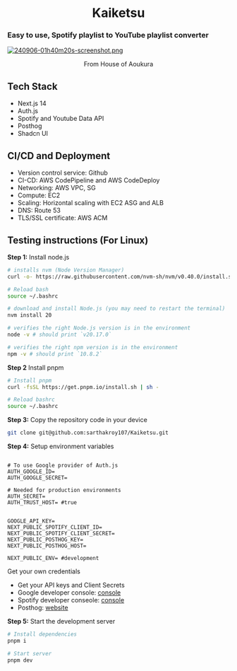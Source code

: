 # <div align="center">Kaiketsu</div>

### Easy to use, Spotify playlist to YouTube playlist converter


[![240906-01h40m20s-screenshot.png](https://i.postimg.cc/3Nk9qCzp/240906-01h40m20s-screenshot.png)](https://kaiketsu.online)

<div align="center">From House of Aoukura</div>

## Tech Stack
- Next.js 14
- Auth.js
- Spotify and Youtube  Data API
- Posthog
- Shadcn UI

## CI/CD and Deployment
- Version control service: Github
- CI-CD: AWS CodePipeline and AWS CodeDeploy
- Networking: AWS VPC, SG
- Compute: EC2
- Scaling: Horizontal scaling with EC2 ASG and ALB
- DNS: Route 53
- TLS/SSL certificate: AWS ACM

## Testing instructions (For Linux)

**Step 1:** Install node.js
```bash
# installs nvm (Node Version Manager)
curl -o- https://raw.githubusercontent.com/nvm-sh/nvm/v0.40.0/install.sh | bash

# Reload bash
source ~/.bashrc

# download and install Node.js (you may need to restart the terminal)
nvm install 20

# verifies the right Node.js version is in the environment
node -v # should print `v20.17.0`

# verifies the right npm version is in the environment
npm -v # should print `10.8.2`
```

**Step 2** Install pnpm
```bash 
# Install pnpm
curl -fsSL https://get.pnpm.io/install.sh | sh - 

# Reload bashrc
source ~/.bashrc
```

**Step 3:** Copy the repository code in your device
```bash
git clone git@github.com:sarthakroy107/Kaiketsu.git
```

**Step 4:** Setup environment variables

```env

# To use Google provider of Auth.js
AUTH_GOOGLE_ID=
AUTH_GOOGLE_SECRET=

# Needed for production environments
AUTH_SECRET=
AUTH_TRUST_HOST= #true


GOOGLE_API_KEY=
NEXT_PUBLIC_SPOTIFY_CLIENT_ID=
NEXT_PUBLIC_SPOTIFY_CLIENT_SECRET=
NEXT_PUBLIC_POSTHOG_KEY=
NEXT_PUBLIC_POSTHOG_HOST=

NEXT_PUBLIC_ENV= #development
```

Get your own credentials
- Get your API keys and Client Secrets
- Google developer console: [console](console.cloud.google.com/apis/credentials)
- Spotify developer conseole: [console](https://developer.spotify.com/)
- Posthog: [website](https://posthog.com/)

**Step 5:** Start the development server
```bash
# Install dependencies
pnpm i

# Start server
pnpm dev
```